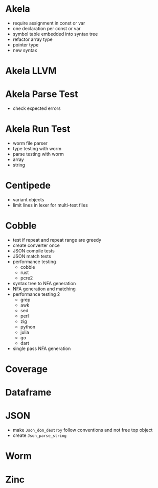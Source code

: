 # Akela
* require assignment in const or var
* one declaration per const or var
* symbol table embedded into syntax tree
* refactor array type
* pointer type
* new syntax

# Akela LLVM

# Akela Parse Test
* check expected errors

# Akela Run Test
* worm file parser
* type testing with worm
* parse testing with worm
* array
* string

# Centipede
* variant objects
* limit lines in lexer for multi-test files

# Cobble
* test if repeat and repeat range are greedy
* create converter once
* JSON compile tests
* JSON match tests
* performance testing
    * cobble
    * rust
    * pcre2
* syntax tree to NFA generation
* NFA generation and matching
* performance testing 2
    * grep
    * awk
    * sed
    * perl
    * zig
    * python
    * julia
    * go
    * dart
* single pass NFA generation

# Coverage

# Dataframe

# JSON
* make `Json_dom_destroy` follow conventions and not free top object
* create `Json_parse_string`

# Worm

# Zinc
